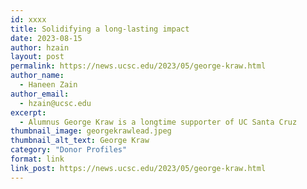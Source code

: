 ```yaml
---
id: xxxx
title: Solidifying a long-lasting impact
date: 2023-08-15
author: hzain
layout: post
permalink: https://news.ucsc.edu/2023/05/george-kraw.html
author_name:
  - Haneen Zain
author_email:
  - hzain@ucsc.edu
excerpt:
  - Alumnus George Kraw is a longtime supporter of UC Santa Cruz
thumbnail_image: georgekrawlead.jpeg
thumbnail_alt_text: George Kraw
category: "Donor Profiles"
format: link
link_post: https://news.ucsc.edu/2023/05/george-kraw.html
---
```

